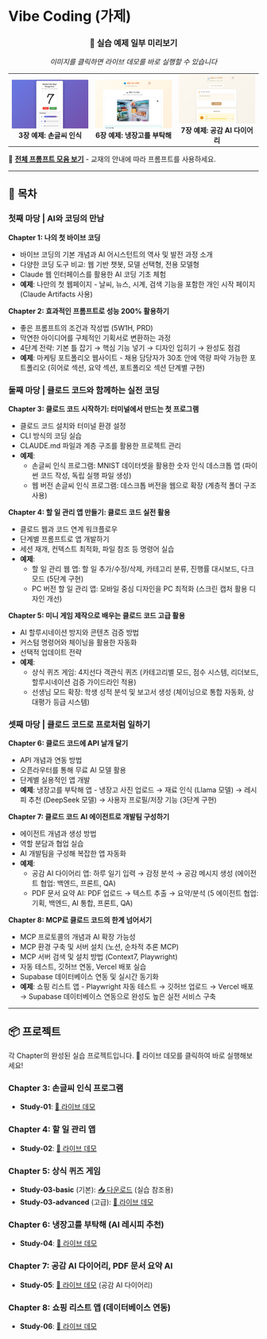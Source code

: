 # Vibe Coding (가제)

<div align="center">
  <h3>📱 실습 예제 일부 미리보기</h3>
  <p><em>이미지를 클릭하면 라이브 데모를 바로 실행할 수 있습니다</em></p>

  <table>
    <tr>
      <td align="center">
        <a href="https://vibecoding-ch03.vercel.app/">
          <img src="images/ch03.jpg" alt="3장 예제: 손글씨 인식" width="250">
        </a>
        <br>
        <strong>3장 예제: 손글씨 인식</strong>
      </td>
      <td align="center">
        <a href="https://vibecoding-ch06.vercel.app/">
          <img src="images/ch06.jpg" alt="6장 예제: 냉장고를 부탁해" width="250">
        </a>
        <br>
        <strong>6장 예제: 냉장고를 부탁해</strong>
      </td>
      <td align="center">
        <a href="https://vibecoding-ch07.vercel.app/">
          <img src="images/ch07.jpg" alt="7장 예제: 공감 AI 다이어리" width="250">
        </a>
        <br>
        <strong>7장 예제: 공감 AI 다이어리</strong>
      </td>
    </tr>
  </table>
</div>

📝 **[전체 프롬프트 모음 보기](PROMPTS.md)** - 교재의 안내에 따라 프롬프트를 사용하세요.

---

## 📖 목차

### 첫째 마당 | AI와 코딩의 만남

**Chapter 1: 나의 첫 바이브 코딩**
- 바이브 코딩의 기본 개념과 AI 어시스턴트의 역사 및 발전 과정 소개
- 다양한 코딩 도구 비교: 웹 기반 챗봇, 모델 선택형, 전용 모델형
- Claude 웹 인터페이스를 활용한 AI 코딩 기초 체험
- **예제**: 나만의 첫 웹페이지 - 날씨, 뉴스, 시계, 검색 기능을 포함한 개인 시작 페이지 (Claude Artifacts 사용)

**Chapter 2: 효과적인 프롬프트로 성능 200% 활용하기**
- 좋은 프롬프트의 조건과 작성법 (5W1H, PRD)
- 막연한 아이디어를 구체적인 기획서로 변환하는 과정
- 4단계 전략: 기본 틀 잡기 → 핵심 기능 넣기 → 디자인 입히기 → 완성도 점검
- **예제**: 마케팅 포트폴리오 웹사이트 - 채용 담당자가 30초 안에 역량 파악 가능한 포트폴리오 (히어로 섹션, 요약 섹션, 포트폴리오 섹션 단계별 구현)

### 둘째 마당 | 클로드 코드와 함께하는 실전 코딩

**Chapter 3: 클로드 코드 시작하기: 터미널에서 만드는 첫 프로그램**
- 클로드 코드 설치와 터미널 환경 설정
- CLI 방식의 코딩 실습
- CLAUDE.md 파일과 계층 구조를 활용한 프로젝트 관리
- **예제**:
  - 손글씨 인식 프로그램: MNIST 데이터셋을 활용한 숫자 인식 데스크톱 앱 (파이썬 코드 작성, 독립 실행 파일 생성)
  - 웹 버전 손글씨 인식 프로그램: 데스크톱 버전을 웹으로 확장 (계층적 폴더 구조 사용)

**Chapter 4: 할 일 관리 앱 만들기: 클로드 코드 실전 활용**
- 클로드 웹과 코드 연계 워크플로우
- 단계별 프롬프트로 앱 개발하기
- 세션 재개, 컨텍스트 최적화, 파일 참조 등 명령어 실습
- **예제**:
  - 할 일 관리 웹 앱: 할 일 추가/수정/삭제, 카테고리 분류, 진행률 대시보드, 다크 모드 (5단계 구현)
  - PC 버전 할 일 관리 앱: 모바일 중심 디자인을 PC 최적화 (스크린 캡처 활용 디자인 개선)

**Chapter 5: 미니 게임 제작으로 배우는 클로드 코드 고급 활용**
- AI 할루시네이션 방지와 콘텐츠 검증 방법
- 커스텀 명령어와 체이닝을 활용한 자동화
- 선택적 업데이트 전략
- **예제**:
  - 상식 퀴즈 게임: 4지선다 객관식 퀴즈 (카테고리별 모드, 점수 시스템, 리더보드, 할루시네이션 검증 가이드라인 적용)
  - 선생님 모드 확장: 학생 성적 분석 및 보고서 생성 (체이닝으로 통합 자동화, 상대평가 등급 시스템)

### 셋째 마당 | 클로드 코드로 프로처럼 일하기

**Chapter 6: 클로드 코드에 API 날개 달기**
- API 개념과 연동 방법
- 오픈라우터를 통해 무료 AI 모델 활용
- 단계별 실용적인 앱 개발
- **예제**: 냉장고를 부탁해 앱 - 냉장고 사진 업로드 → 재료 인식 (Llama 모델) → 레시피 추천 (DeepSeek 모델) → 사용자 프로필/저장 기능 (3단계 구현)

**Chapter 7: 클로드 코드 AI 에이전트로 개발팀 구성하기**
- 에이전트 개념과 생성 방법
- 역할 분담과 협업 실습
- AI 개발팀을 구성해 복잡한 앱 자동화
- **예제**:
  - 공감 AI 다이어리 앱: 하루 일기 입력 → 감정 분석 → 공감 메시지 생성 (에이전트 협업: 백엔드, 프론트, QA)
  - PDF 문서 요약 AI: PDF 업로드 → 텍스트 추출 → 요약/분석 (5 에이전트 협업: 기획, 백엔드, AI 통합, 프론트, QA)

**Chapter 8: MCP로 클로드 코드의 한계 넘어서기**
- MCP 프로토콜의 개념과 AI 확장 가능성
- MCP 환경 구축 및 서버 설치 (노션, 순차적 추론 MCP)
- MCP 서버 검색 및 설치 방법 (Context7, Playwright)
- 자동 테스트, 깃허브 연동, Vercel 배포 실습
- Supabase 데이터베이스 연동 및 실시간 동기화
- **예제**: 쇼핑 리스트 앱 - Playwright 자동 테스트 → 깃허브 업로드 → Vercel 배포 → Supabase 데이터베이스 연동으로 완성도 높은 실전 서비스 구축

---

## 📦 프로젝트

각 Chapter의 완성된 실습 프로젝트입니다. 🎯 라이브 데모를 클릭하여 바로 실행해보세요!

### Chapter 3: 손글씨 인식 프로그램
- **Study-01**: [🎯 라이브 데모](https://vibecoding-ch03.vercel.app)

### Chapter 4: 할 일 관리 앱
- **Study-02**: [🎯 라이브 데모](https://taehojo.github.io/vibecoding/Study-02/)

### Chapter 5: 상식 퀴즈 게임
- **Study-03-basic** (기본): [📥 다운로드](https://download-directory.github.io/?url=https://github.com/taehojo/vibecoding/tree/master/Study-03/Study-03-basic) (실습 참조용)
- **Study-03-advanced** (고급): [🎯 라이브 데모](https://taehojo.github.io/vibecoding/Study-03/Study-03-advanced/)

### Chapter 6: 냉장고를 부탁해 (AI 레시피 추천)
- **Study-04**: [🎯 라이브 데모](https://vibecoding-ch06.vercel.app)

### Chapter 7: 공감 AI 다이어리, PDF 문서 요약 AI
- **Study-05**: [🎯 라이브 데모](https://vibecoding-ch07.vercel.app) (공감 AI 다이어리)

### Chapter 8: 쇼핑 리스트 앱 (데이터베이스 연동)
- **Study-06**: [🎯 라이브 데모](https://shopping-list-app-chi-blush.vercel.app)
